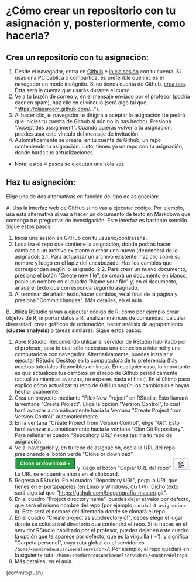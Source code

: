 # ¿Cómo crear un repositorio con tu asignación y, posteriormente, como hacerla?

## Crea un repositorio con tu asignación:

1. Desde el navegador, entra en [Github](https://github.com/) e [inicia sesión](https://github.com/login) con tu cuenta. Si usas una PC pública o compartida, es preferible que inicies el navegador en modo incógnito. Si no tienes cuenta de Github, [crea una](https://github.com/join). Ésta será la cuenta que usarás durante el curso.
2. Ve a tu buzón de correo y, en el mensaje enviado por el profesor (podría caer en spam), haz clic en el vínculo (será algo tal que "https://classroom.github.com/...").
3. Al hacer clic, el navegador te dirigirá a aceptar la asignación (te pedirá que inicies tu cuenta de Github si aún no lo has hecho). Presiona "Accept this assignment". Cuando quieras volver a tu asignación, puedes usar este vínculo del mensaje de invitación.
4. Automáticamente se creará, en tu cuenta de Github, un repo conteniendo tu asignación. Listo, tienes ya un repo con tu asignación, donde harás tus actualizaciones.

* Nota: estos 4 pasos se ejecutan una sola vez

## Haz tu asignación:

Elige una de dos alternativas en función del tipo de asignación:

A. Usa la interfaz web de GitHub si no vas a ejecutar código. Por ejemplo, usa esta alternativa si vas a hacer un documento de texto en Markdown que contenga tus preguntas de investigación. Este interfaz es bastante sencillo. Sigue estos pasos:

1. Inicia una sesión en GitHub con tu usuario/contraseña.
2. Localiza el repo que contiene la asignación, donde podrás hacer cambios a un archivo existente o crear uno nuevo (dependerá de lo asignado):
    2.1. Para actualizar un archivo existente, haz clic sobre su nombre y luego en el lápiz del encabezado. Haz los cambios que correspondan según lo asignado.
    2.2. Para crear un nuevo documento, presiona el botón "Create new file", se creará un documento en blanco, ponle un nombre en el cuadro "Name your file" y, en el documento, añade el texto que corresponda según lo asignado.
3. Al terminar de añadir texto/hacer cambios, ve al final de la página y presiona "Commit changes". Más detalles, en el aula.

B. Utiliza RStudio si vas a ejecutar código de R, como por ejemplo crear objetos de R, importar datos a R, analizar matrices de comunidad, calcular diversidad, crear gráficos de ordenación, hacer análisis de agrupamiento (**cluster analysis**) o tareas similares. Sigue estos pasos:

1. Abre RStudio. Recomiendo utilizar el servidor de RStudio habilitado por el profesor, para lo cual sólo necesitas una conexión a internet y una computadora con navegador. Alternativamente, puedes instalar y ejecutar RStudio Desktop en la computadora de tu preferencia (hay muchos tutoriales disponibles en línea). En cualquier caso, lo importante es que actualices tus cambios en el repo de Github periódicamente (actualiza mientras avanzas, no esperes hasta el final). En el último paso explico cómo actualizar tu repo de GitHub según los cambios que hayas hecho localmente.
2. Crea un proyecto mediante "File>New Project" en RStudio. Esto llamará la ventana "Create Project". Elige la opción "Version Control", lo cual hará avanzar automáticamente hacia la Ventana "Create Project from Version Control" automáticamente.
3. En la ventana "Create Project from Version Control", elige "Git". Esto hará avanzar automáticamente hacia la ventana "Clon Git Repository". Para rellenar el cuadro "Repository URL" necesitas ir a tu repo de asignación.
4. Ve al navegador y, en tu repo de asignación, copia la URL del repo presionando el botón verde "Clone or download" ![](img/bt_clone_or_download.png) y luego el botón "Copiar URL del repo" ![](img/bt_copy_repo_url.png). La URL se encuentra ahora en el clipboard.
5. Regresa a RStudio. En el cuadro "Repository URL", pega la URL que tienes en el portapapeles (en Linux y Windows, `Ctrl+V`). Dicho texto será algo tal que "https://github.com/biogeografia-master/<nombredelrepo>.git".
6. En el cuadro "Project directory name", puedes dejar el valor por defecto, que será el mismo nombre del repo (por ejemplo, `unidad-0-asignacion-0`). Este será el nombre del directorio donde se clonará el repo.
7. En el cuadro "Create project as subdirectory of", debes elegir el lugar donde se colocará el directorio que contendrá el repo. Si lo haces en el servidor RStudio habilitado por el profesor, puedes dejar en este cuadro la opción que te aparece por defecto, que es la virguilla ('~'), y significa "Carpeta personal", cuya ruta global en el servidor es `/home/<nombredeusuarioenelservidor>/`. Por ejemplo, el repo quedará en la siguiente ruta: `/home/<nombredeusuarioenelservidor>/<nombredelrepo`.
8. Más detalles, en el aula.


(commit>push) 

